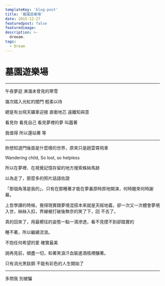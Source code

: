 ```yaml
---
templateKey: 'blog-post'
title: '墓園遊樂場'
date: 2015-12-27
featuredpost: false
featuredimage: 
description: >-
  dreeam.
tags:
  - Dream
---
```



# 墓園遊樂場
  
___

午夜夢迴 淋滿未曾見的寒雪

幾次踏入光紅的闇門 輕柔以待

總是有台飛天礦車迎接 直衝地芯 遠離知與意

看見你 看見自己 看見夢裡的夢 叫囂著

我值得 所以還站著 等

-------------
  
妳想知道門後面是什麼樣的世界，原來只是趟雲霄飛車

Wandering child,
So lost, so helpless

所以在夢裡、在視覺記憶存留的地方搜索蛛絲馬跡

以為走了，那麼多的照片話語佐證

「那個角落是我的」，只有在那睡著才能在夢裏原時原地開演，何時醒來何時謝幕。

上哲學課的時候，覺得現實跟夢境混搭本來就是天經地義，卻一次又一次體會夢境入世，絲絲入扣，界線被打破後無奈的笑了下，回 不去了。

真的回來了，用最嚮往的姿態一點一滴滲透，看不見摸不到卻踏實的

睡不著，所以繼續流浪。

不抱任何希望的愛 確實最美

說再見前，傾盡一切，和著笑淚汗血裝進酒瓶裡釀著。

只有消光黑鈦銅 不能有彩色的人生開始了

-------------------------------------------------------------------

多問我 別被騙